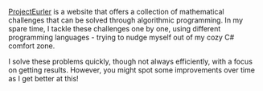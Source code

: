 [ProjectEurler](https://projecteuler.net/)  is a website that offers a collection of mathematical challenges that can be solved through algorithmic programming.
In my spare time, I tackle these challenges one by one, using different programming languages - trying to nudge myself out of my cozy C# comfort zone.

I solve these problems quickly, though not always efficiently, with a focus on getting results. However, you might spot some improvements over time as I get better at this!
